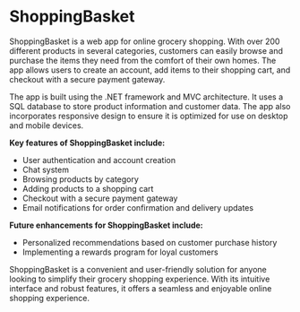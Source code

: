 # ShoppingBasket
ShoppingBasket is a web app for online grocery shopping. With over 200 different products in several categories, customers can easily browse and purchase the items they need from the comfort of their own homes. The app allows users to create an account, add items to their shopping cart, and checkout with a secure payment gateway.

The app is built using the .NET framework and MVC architecture. It uses a SQL database to store product information and customer data. The app also incorporates responsive design to ensure it is optimized for use on desktop and mobile devices.

**Key features of ShoppingBasket include:**

- User authentication and account creation
- Chat system
- Browsing products by category
- Adding products to a shopping cart
- Checkout with a secure payment gateway
- Email notifications for order confirmation and delivery updates

**Future enhancements for ShoppingBasket include:**

- Personalized recommendations based on customer purchase history
- Implementing a rewards program for loyal customers

ShoppingBasket is a convenient and user-friendly solution for anyone looking to simplify their grocery shopping experience. With its intuitive interface and robust features, it offers a seamless and enjoyable online shopping experience.